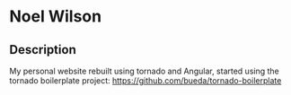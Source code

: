 Noel Wilson
===============================================================================

## Description

My personal website rebuilt using tornado and Angular, started using the tornado boilerplate project:
https://github.com/bueda/tornado-boilerplate
 
